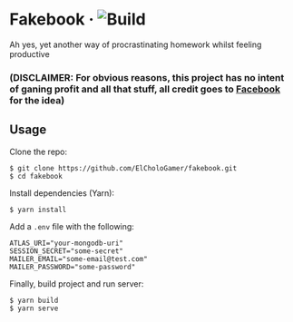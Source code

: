 # Fakebook &middot; ![Build](https://github.com/ElCholoGamer/fakebook/workflows/Build/badge.svg)

Ah yes, yet another way of procrastinating homework whilst feeling productive

### (DISCLAIMER: For obvious reasons, this project has no intent of ganing profit and all that stuff, all credit goes to [Facebook](https://facebook.com) for the idea)

## Usage

Clone the repo:

```
$ git clone https://github.com/ElCholoGamer/fakebook.git
$ cd fakebook
```

Install dependencies (Yarn):

```
$ yarn install
```

Add a `.env` file with the following:

```
ATLAS_URI="your-mongodb-uri"
SESSION_SECRET="some-secret"
MAILER_EMAIL="some-email@test.com"
MAILER_PASSWORD="some-password"
```

Finally, build project and run server:

```
$ yarn build
$ yarn serve
```
